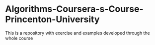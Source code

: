 Algorithms-Coursera-s-Course-Princenton-University
==================================================

This is a repository with exercise and examples developed through the whole course

